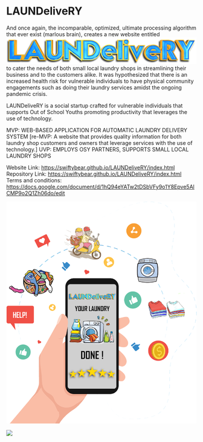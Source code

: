 # LAUNDeliveRY

And once again, the incomparable, optimized, ultimate processing algorithm that ever exist (marlous brain), creates a new website entitled
![LAUNDeliveRY Logo](https://github.com/swiftybear/LAUNDeliveRY/blob/main/assets/img/Logov1.png)
to cater the needs of both small local laundry shops in streamlining their business and to the customers alike. It was hypothesized that there is an increased health risk for vulnerable individuals to have physical community engagements such as doing their laundry services amidst the ongoing pandemic crisis.

LAUNDeliveRY is a social startup crafted for vulnerable individuals that supports Out of School Youths promoting productivity that leverages the use of technology.

MVP: WEB-BASED APPLICATION FOR AUTOMATIC LAUNDRY DELIVERY SYSTEM
[re-MVP: A website that provides quality information for both laundry shop customers and owners that leverage services with the use of technology.]
UVP: EMPLOYS OSY PARTNERS, SUPPORTS SMALL LOCAL LAUNDRY SHOPS

Website Link: https://swiftybear.github.io/LAUNDeliveRY/index.html
Repository Link: https://swiftybear.github.io/LAUNDeliveRY/index.html
Terms and conditions: https://docs.google.com/document/d/1hQ94eYATw2tDSbVFy9o1Y8Epve5AlCMP9o2Q1Zh06do/edit

![LAUNDeliveRY Logo](https://github.com/swiftybear/LAUNDeliveRY/blob/main/assets/img/hero-img.png)


<img src="https://cdn.shopify.com/s/files/1/0264/9063/4337/files/PAW_GTG_FW20_F_Chase_001_flop_CGI_x1500.png?v=1592931209" width="148" text-align="center">


